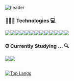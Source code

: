 ![header](https://capsule-render.vercel.app/api?type=waving&color=gradient&height=150&section=header&text=heeso&fontSize=50)

<!-- ### I am a junior front-end developer
---

### 📝 Education 🏆
<img src="https://img.shields.io/badge/Techit_FE_School-9999FF?style=for-the-badge&logo=lionair&logoColor=white"> -->

### 👩🏻‍💻 Technologies 💻
<div style="display:flex;">
<img src="https://img.shields.io/badge/html5-E34F26?style=for-the-badge&logo=html5&logoColor=white">
<img src="https://img.shields.io/badge/css-1572B6?style=for-the-badge&logo=css3&logoColor=white">
<img src="https://img.shields.io/badge/javascript-F7DF1E?style=for-the-badge&logo=javascript&logoColor=black">
<img src = "https://img.shields.io/badge/TypeScript-007ACC?style=for-the-badge&logo=typescript&logoColor=white">
<img src="https://img.shields.io/badge/react-61DAFB?style=for-the-badge&logo=react&logoColor=black">
<img src="https://img.shields.io/badge/Tailwind-38B2AC?style=for-the-badge&logo=tailwind-css&logoColor=white">
<img src="https://img.shields.io/badge/chakra ui-319795?style=for-the-badge&logo=chakra ui&logoColor=white">
  <br />
<img src="https://img.shields.io/badge/axios-5A29E4?style=for-the-badge&logo=axios&logoColor=white">
<img src="https://img.shields.io/badge/zustand-7F2B7B?style=for-the-badge&logo=zustand&logoColor=white">
<img src="https://img.shields.io/badge/Sass-CC6699?style=for-the-badge&logo=Sass&logoColor=white">
<img src="https://img.shields.io/badge/pocketbase-FFCA28?style=for-the-badge&logo=pocketbase&logoColor=black">
<img src="https://img.shields.io/badge/chart.js-FF63845?style=for-the-badge&logo=chart.js&logoColor=white">
<img src="https://img.shields.io/badge/vite-646CFF?style=for-the-badge&logo=vite&logoColor=white">

  
</div>

### ⏰ Currently Studying ... 🔍

<div style="display:flex;">

<img src = "https://img.shields.io/badge/Vue.js-35495E?style=for-the-badge&logo=vue.js&logoColor=white">
<!--   4FC08D -->
<img src="https://img.shields.io/badge/nextdotjs-000000?style=for-the-badge&logo=nextdotjs&logoColor=white">
</div>

<br/>

[![Top Langs](https://github-readme-stats.vercel.app/api/top-langs/?username=h2s0&layout=compact)](https://github.com/h2s0/github-readme-stats)
<!-- [![Heeso's GitHub stats](https://github-readme-stats.vercel.app/api?username=h2s0)](https://github.com/h2s0/github-readme-stats) -->
